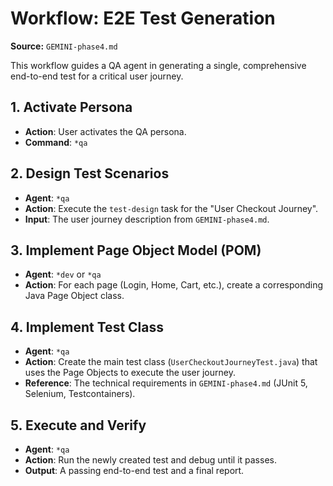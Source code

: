 # Workflow: E2E Test Generation

**Source:** `GEMINI-phase4.md`

This workflow guides a QA agent in generating a single, comprehensive end-to-end test for a critical user journey.

## 1. Activate Persona
- **Action**: User activates the QA persona.
- **Command**: `*qa`

## 2. Design Test Scenarios
- **Agent**: `*qa`
- **Action**: Execute the `test-design` task for the "User Checkout Journey".
- **Input**: The user journey description from `GEMINI-phase4.md`.

## 3. Implement Page Object Model (POM)
- **Agent**: `*dev` or `*qa`
- **Action**: For each page (Login, Home, Cart, etc.), create a corresponding Java Page Object class.

## 4. Implement Test Class
- **Agent**: `*qa`
- **Action**: Create the main test class (`UserCheckoutJourneyTest.java`) that uses the Page Objects to execute the user journey.
- **Reference**: The technical requirements in `GEMINI-phase4.md` (JUnit 5, Selenium, Testcontainers).

## 5. Execute and Verify
- **Agent**: `*qa`
- **Action**: Run the newly created test and debug until it passes.
- **Output**: A passing end-to-end test and a final report.
